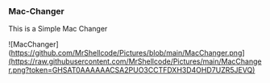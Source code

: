 ### Mac-Changer

This is a Simple Mac Changer

![MacChanger](https://github.com/MrShellcode/Pictures/blob/main/MacChanger.png](https://raw.githubusercontent.com/MrShellcode/Pictures/main/MacChanger.png?token=GHSAT0AAAAAACSA2PUO3CCTFDXH3D4OHD7UZR5JEVQ)

